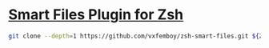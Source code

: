 # [Smart Files Plugin for Zsh](https://github.com/vxfemboy/zsh-smart-files)

```sh
git clone --depth=1 https://github.com/vxfemboy/zsh-smart-files.git ${ZSH_CUSTOM:-~/.oh-my-zsh/custom}/plugins/smart-files
```